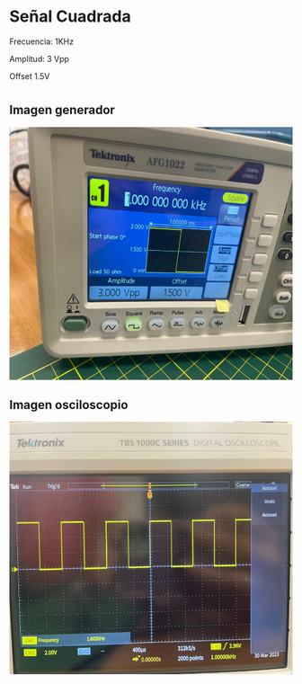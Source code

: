 # Señal Cuadrada
Frecuencia: 1KHz

Amplitud: 3 Vpp

Offset 1.5V
# 

## Imagen generador

<img src="Generador_onda_cuadrada.jpeg" height="450">

## Imagen osciloscopio
<img src="Osciloscopio_onda_cuadrada.jpeg" height="450">
